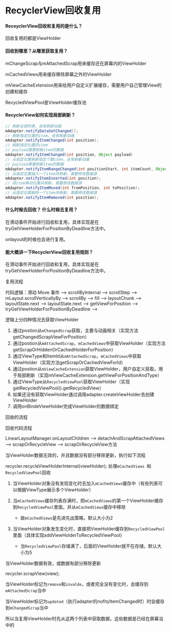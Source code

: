 # RecyclerView回收复用

#### ReceyclerVIew回收和复用的是什么？

回收复用的都是ViewHolder



#### 回收到哪里？从哪里获取复用？

mChangeScrap与mAttachedScrap用来缓存还在屏幕内的ViewHolder

mCachedViews用来缓存移除屏幕之外的ViewHolder

mViewCacheExtension用来给用户自定义扩展缓存，需要用户自己管理View的创建和缓存

RecycledViewPool是ViewHolder缓存池



#### RecyclerView如何实现局部刷新？

```java
// 刷新全部列表，会有刷新动画
mAdapter.notifyDataSetChanged();
// 刷新指定位置的item，会有刷新动画
mAdapter.notifyItemChanged(int position);
// 刷新指定位置的item
// payload需要刷新item的数据
mAdapter.notifyItemChanged(int position, Object payload)
// 从指定位置刷新指定个数item，会有刷新动画
// payload需要刷新item的数据
mAdapter.notifyItemRangeChanged(int positionStart, int itemCount, Object payload);
// 从指定位置插入一个item并刷新，需要修改数据源
mAdapter.notifyItemInserted(int position);
// 将item移动位置并刷新，需要修改数据源
mAdapter.notifyItemMoved(int fromPosition, int toPosition);
// 从指定位置删除一个item并刷新，需要修改数据源
mAdapter.notifyItemRemoved(int position);
```



#### 什么时候去回收？ 什么时候去复用？

在滑动事件开始进行回收和复用，具体实现是在tryGetViewHolderForPositionByDeadline方法中。

onlayout的时候也会进行复用。



#### 能大概讲一下RecyclerView回收复用规则？

在滑动事件开始进行回收和复用，具体实现是在tryGetViewHolderForPositionByDeadline方法中。

复用流程

代码逻辑：滑动 Move 事件 --> scrollByInternal --> scrollStep --> mLayout.scrollVerticallyBy 
--> scrollBy  --> fill --> layoutChunk  --> layoutState.next --> layoutState.next --> getViewForPosition --> tryGetViewHolderForPositionByDeadline -->

逻辑上分四种情况去获取ViewHolder

1. 通过postion从`mChangedScrap`获取，主要与动画相关（实现方法getChangedScrapViewForPosition）
2. 通过postion从`mAttachedScrap`，`mCachedViews`中获取ViewHolder（实现方法getScrapOrHiddenOrCachedHolderForPosition）
3. 通过ViewType和ItemId从`mAttachedScrap`，`mCachedViews`中获取ViewHolder（实现方法getScrapOrCachedViewForId）
4. 通过postion从`mViewCacheExtension`获取ViewHolder，用户自定义获取，用于局部刷新（实现mViewCacheExtension.getViewForPositionAndType）
5. 通过ViewType从`RecycledViewPool`获取ViewHolder（实现getRecycledViewPool().getRecycledView）
6. 如果还没有获取ViewHolder通过调用adapter.createViewHolder去创建ViewHolder
7. 调用onBindeViewHolder完成ViewHolder的数据绑定



回收的流程

回收代码流程

LinearLayoutManager.onLayoutChildren  -->  detachAndScrapAttachedViews  -->  scrapOrRecycleView  -->  scrapOrRecycleView方法

当ViewHolder数据无效的，并且数据没有部分移除更新，执行如下流程

recycler.recycleViewHolderInternal(viewHolder);  处理`mCachedViews `和 `RecycledViewPool`回收

1. 当ViewHolder对象没有发现变化时去加入`mCachedViews`缓存中（有些列表可以根据ViewType展示多个ViewHolder）

2. 当`mCachedViews`缓存列表存满时，把`mCachedViews`的第一个ViewHolder缓存到`RecycledViewPool`里面，并从`mCachedViews`缓存中移除
   * 故`mCachedViews`是先进先出策略，默认大小为2
3. 当ViewHolder对象发生变化时，直接把ViewHolder缓存到`RecycledViewPool`里面（具体实现addViewHolderToRecycledViewPool）
   * 当`RecycledViewPool`存储满了，后面的ViewHolder就不在存储，默认大小为5



当ViewHolder数据有效，或数据有部分移除更新

recycler.scrapView(view);

当ViewHolder标记为`remove`和`invalde`，或者完全没有变化时，会缓存到`mAttachedScrap`当中

当ViewHolder标记为`updated`（执行adapter的nofityItemChanged时）时会缓存到`mChangedScrap`当中

所以当复用ViewHolder时先从这两个列表中获取数据，这些数据是已经在屏幕当中的

